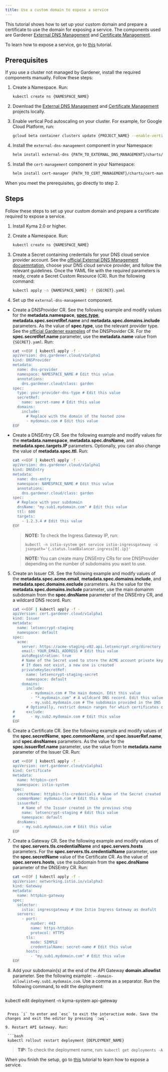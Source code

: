 ```yaml
---
title: Use a custom domain to expose a service
---
```


This tutorial shows how to set up your custom domain and prepare a certificate to use the domain for exposing a service. The components used are Gardener [External DNS Management](https://gardener.cloud/docs/concepts/networking/dns-managment/#external-dns-management) and [Certificate Management](https://gardener.cloud/docs/concepts/networking/cert-managment/).

To learn how to expose a service, go to [this](./apix-01-expose-service-apigateway.md) tutorial.

## Prerequisites

If you use a cluster not managed by Gardener, install the required components manually. Follow these steps:

1. Create a Namespace. Run:

   ```bash
   kubectl create ns {NAMESPACE_NAME}
   ```

2. Download the [External DNS Management](https://github.com/gardener/external-dns-management) and [Certificate Management](https://github.com/gardener/cert-management) projects locally.

3. Enable vertical Pod autoscaling on your cluster. For example, for Google Cloud Platform, run:

   ```bash
   gcloud beta container clusters update {PROJECT_NAME} --enable-vertical-pod-autoscaling
   ```

4. Install the `external-dns-management` component in your Namespace:

   ```bash
   helm install external-dns {PATH_TO_EXTERNAL_DNS_MANAGEMENT}/charts/external-dns-management --namespace={NAMESPACE_NAME} --set configuration.identifier=external-dns-identifier
   ```

5. Install the `cert-management` component in your Namespace:

   ```bash
   helm install cert-manager {PATH_TO_CERT_MANAGEMENT}/charts/cert-management --namespace={NAMESPACE_NAME} --set configuration.identifier=cert-manager-identifier
   ```

When you meet the prerequisites, go directly to step 2.

## Steps

Follow these steps to set up your custom domain and prepare a certificate required to expose a service.

1. Install Kyma 2.0 or higher.

2. Create a Namespace. Run:

   ```bash
   kubectl create ns {NAMESPACE_NAME}
   ```

3. Create a Secret containing credentails for your DNS cloud service provider account. See the [official External DNS Management docuemntation](https://github.com/gardener/external-dns-management/blob/master/README.md#external-dns-management), choose your DNS cloud service provider, and follow the relevant guidelines. Once the YAML file with the required parameters is ready, create a Secret Custom Resource (CR). Run the following command:

   ```bash
   kubectl apply -n {NAMESPACE_NAME} -f {SECRET}.yaml
   ```

4. Set up the `external-dns-management` component.

- Create a DNSProvider CR. See the following example and modify values for the **metadata.namespace**, [**spec.type**](https://github.com/gardener/external-dns-management#using-the-dns-controller-manager), **metadata.spec.secretRef.name** and **metadata.spec.domains.include** parameters. As the value of **spec.type**, use the relevant provider type. See the [official Gardener examples](https://github.com/gardener/external-dns-management/tree/master/examples) of the DNSProvider CR. For the **spec.secretRef.name** parameter, use the **metadata.name** value from `{SECRET}.yaml`. Run:

   ```bash
   cat <<EOF | kubectl apply -f -
   apiVersion: dns.gardener.cloud/v1alpha1
   kind: DNSProvider
   metadata:
     name: dns-provider
     namespace: NAMESPACE_NAME # Edit this value
     annotations:
       dns.gardener.cloud/class: garden
   spec:
     type: your-provider-dns-type # Edit this value
     secretRef:
       name: secret-name # Edit this value
     domains:
       include:
         # Replace with the domain of the hosted zone
         - mydomain.com # Edit this value
   EOF  
   ```

- Create a DNSEntry CR. See the following example and modify values for the **metadata.namespace**, **metadata.spec.dnsName**, and **metadata.spec.targets.IP** parameters. Optionally, you can also change the value of **metadata.spec.ttl**. Run:

   ```bash
   cat <<EOF | kubectl apply -f -
   apiVersion: dns.gardener.cloud/v1alpha1
   kind: DNSEntry
   metadata:
     name: dns-entry
     namespace: NAMESPACE_NAME # Edit this value
     annotations:
       dns.gardener.cloud/class: garden
   spec:
     # Replace with your subdomain
     dnsName: "my.sub1.mydomain.com" # Edit this value
     ttl: 600
     targets:
       - 1.2.3.4 # Edit this value
   EOF
   ```

    >**NOTE:** To check the Ingress Gateway IP, run:
    >```
    >kubectl -n istio-system get service istio-ingressgateway -o jsonpath='{.status.loadBalancer.ingress[0].ip}'
    >```

   >**NOTE:** You can create many DNSEntry CRs for one DNSProvider depending on the number of subdomains you want to use.

5. Create an Issuer CR. See the following example and modify values of the **metadata.spec.acme.email**, **metadata.spec.domains.include**, and **metadata.spec.domains.exclude** parameters. As the value for the **metadata.spec.domains.include** parameter, use the main domainm subdomain from the **spec.dnsName** parameter of the DNSEntry CR, and a wildcard DNS record. Run:

   ```bash
   cat <<EOF | kubectl apply -f -
   apiVersion: cert.gardener.cloud/v1alpha1
   kind: Issuer
   metadata:
     name: letsencrypt-staging
     namespace: default
   spec:
     acme:
       server: https://acme-staging-v02.api.letsencrypt.org/directory
       email: YOUR_EMAIL_ADDRESS # Edit this value
       autoRegistration: true
       # Name of the Secret used to store the ACME account private key
       # If does not exist, a new one is created
       privateKeySecretRef:
         name: letsencrypt-staging-secret
         namespace: default
       domains:
         include:
           - mydomain.com # The main domain. Edit this value
           - "*.mydomain.com" # A wildcard DNS record. Edit this value
           - my.sub1.mydomain.com # The subdomain provided in the DNS Entry created in the previous step. Edit this value
         # Optionally, restrict domain ranges for which certificates can be requested
   #     exclude:
   #       - my.sub2.mydomain.com # Edit this value
   EOF
   ```

6. Create a Certificate CR. See the following example and modify values of the **spec.secretName**, **spec.commonName**, and **spec.issuerRef.name**, and **spec.dnsNames** parameters. As the value for the **spec.issuerRef.name** parameter, use the value from te **metadata.name** parameter of the Issuer CR. Run:

   ```bash
   cat <<EOF | kubectl apply -f -
   apiVersion: cert.gardener.cloud/v1alpha1
   kind: Certificate
   metadata:
     name: httpbin-cert
     namespace: istio-system
   spec:
     secretName: httpbin-tls-credentials # Name of the Secret created using this CR. Edit this value
     commonName: mydomain.com # Edit this value
     issuerRef:
       # Name of the Issuer created in the previous step
       name: letsencrypt-staging # Edit this value
       namespace: default
     dnsNames:
       - my.sub1.mydomain.com # Edit this value
   EOF
   ```

7. Create a Gateway CR. See the following example and modify values of the **spec.servers.tls.credentialName** and **spec.servers.hosts** parameters. For the **spec.servers.tls.credentialName** parameter, use the **spec.secretName** value of the Certificate CR. As the value of **spec.servers.hosts**, use the subdomain from the **spec.dnsName** parameter of the DNSEntry CR. Run:

   ```bash
   cat <<EOF | kubectl apply -f -
   apiVersion: networking.istio.io/v1alpha3
   kind: Gateway
   metadata:
     name: httpbin-gateway
   spec:
     selector:
       istio: ingressgateway # Use Istio Ingress Gateway as deafult
     servers:
       - port:
           number: 443
           name: https-httpbin
           protocol: HTTPS
         tls:
           mode: SIMPLE
           credentialName: secret-name # Edit this value
         hosts:
           - "my.sub1.mydomain.com" # Edit this value
   EOF
   ```

8. Add your subdomain(s) at the end of the API Gateway **domain.allowlist** parameter. See the following example: `--domain-allowlist=my.sub1.mydomain.com`. Use a comma as a separator. Run the following command, to edit the deployment:

   ```bash
  kubectl edit deployment -n kyma-system api-gateway
  ```

   Press `i` to enter and `esc` to exit the interactive mode. Save the changes and exit the editor by pressing `:wq`.

9. Restart API Gateway. Run:
   
   ```bash
   kubectl rollout restart deployment {DEPLOYMENT_NAME}
   ```

   >**TIP:** To check the deployment name, run: `kubectl get deployments -A`

When you finish the setup, go to [this](./apix-01-expose-service-apigateway.md) tutorial to learn how to expose a service.
